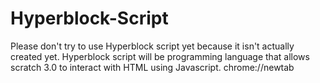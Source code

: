 # Hyperblock-Script
Please don't try to use Hyperblock script yet because it isn't actually created yet. Hyperblock script will be programming language that allows scratch 3.0 to interact with HTML using Javascript.
chrome://newtab
